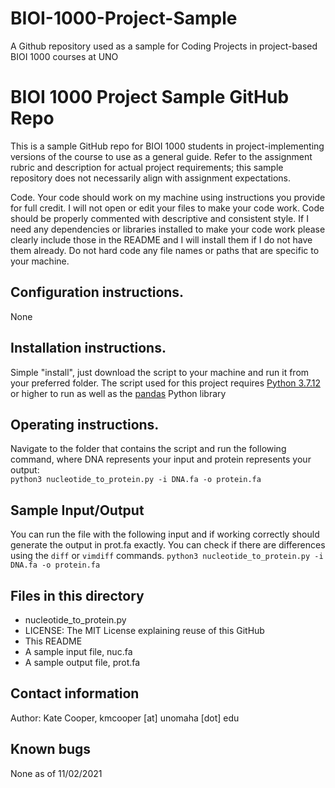 # BIOI-1000-Project-Sample
A Github repository used as a sample for Coding Projects in project-based BIOI 1000 courses at UNO

# BIOI 1000 Project Sample GitHub Repo
This is a sample GitHub repo for BIOI 1000 students in project-implementing versions of the course to use as a general guide. Refer to the assignment rubric and description for actual project requirements; this sample repository does not necessarily align with assignment expectations.

Code. Your code should work on my machine using instructions you provide for full credit. I will not open or edit your files to make your code work. 
Code should be properly commented with descriptive and consistent style.
If I need any dependencies or libraries installed to make your code work please clearly include those in the README and I will install them if I do not have them already.
Do not hard code any file names or paths that are specific to your machine.

## Configuration instructions.
None

## Installation instructions.
Simple "install", just download the script to your machine and run it from your preferred folder. The script used for this project requires [Python 3.7.12](https://www.python.org/downloads/) or higher to run as well as the [pandas](https://pandas.pydata.org) Python library

## Operating instructions.
Navigate to the folder that contains the script and run the following command, where DNA represents your input and protein represents your output:  
`python3 nucleotide_to_protein.py -i DNA.fa -o protein.fa`  

## Sample Input/Output
You can run the file with the following input and if working correctly should generate the output in prot.fa exactly. You can check if there are differences using the `diff` or `vimdiff` commands.
`python3 nucleotide_to_protein.py -i DNA.fa -o protein.fa`  

## Files in this directory
- nucleotide_to_protein.py
- LICENSE: The MIT License explaining reuse of this GitHub
- This README
- A sample input file, nuc.fa
- A sample output file, prot.fa

## Contact information 
Author: Kate Cooper, kmcooper [at] unomaha [dot] edu

## Known bugs
None as of 11/02/2021


